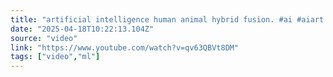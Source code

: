 ```yaml
---
title: "artificial intelligence human animal hybrid fusion. #ai #aiart #animalfusion #hybrids #hibrido"
date: "2025-04-18T10:22:13.104Z"
source: "video"
link: "https://www.youtube.com/watch?v=qv63QBVt8DM"
tags: ["video","ml"]
---
```



